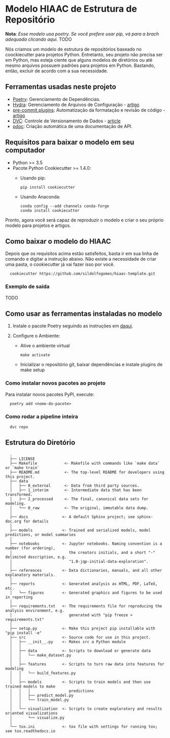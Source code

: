 # Modelo HIAAC de Estrutura de Repositório

**Nota**: _Esse modelo usa poetry. Se você prefere usar pip, vá para a brach adequada clicando aqui._ TODO

Nós criamos um modelo de estrutura de repositórios baseado no coockiecutter para projetos Python. Entretanto, seu projeto não precisa ser em Python, mas esteja ciente que alguns modelos de diretórios ou até mesmo arquivos possuem padrões para projetos em Python. Bastando, então, excluir de acordo com a sua necessidade.

## Ferramentas usadas neste projeto

* [Poetry](https://towardsdatascience.com/how-to-effortlessly-publish-your-python-package-to-pypi-using-poetry-44b305362f9f): Gerenciamento de Dependências.
* [Hydra](https://hydra.cc/): Gerenciamento de Arquivos de Configuração - [artigo](https://towardsdatascience.com/introduction-to-hydra-cc-a-powerful-framework-to-configure-your-data-science-projects-ed65713a53c6)
* [pre-commit plugins](https://pre-commit.com/): Automatização da formatação e revisão de código - [artigo](https://towardsdatascience.com/4-pre-commit-plugins-to-automate-code-reviewing-and-formatting-in-python-c80c6d2e9f5?sk=2388804fb174d667ee5b680be22b8b1f)
* [DVC](https://dvc.org/): Controle de Versionamento de Dados - [article](https://towardsdatascience.com/introduction-to-dvc-data-version-control-tool-for-machine-learning-projects-7cb49c229fe0)
* [pdoc](https://github.com/pdoc3/pdoc): Criação automática de uma documentação de API.

## Requisitos para baixar o modelo em seu computador

* Python >= 3.5
* Pacote Python Cookiecutter >= 1.4.0:
  * Usando pip:

        pip install cookiecutter
  * Usando Anaconda:

        conda config --add channels conda-forge
        conda install cookiecutter

Pronto, agora você será capaz de reproduzir o modelo e criar o seu próprio modelo para projetos e artigos.

## Como baixar o modelo do HIAAC

Depois que os requisitos acima estão satisfeitos, basta ir em sua linha de comando e digitar a instrução abaixo. Não existe a necessidade de criar uma pasta, o cookiecutter já vai fazer isso por você.

      cookiecutter https://github.com/sildolfogomes/hiaac-template.git

### Exemplo de saída

TODO

## Como usar as ferramentas instaladas no modelo

1. Instale o pacote Poetry seguindo as instruções em [daqui](https://github.com/python-poetry/poetry).

2. Configure o Ambiente:
      * Ative o ambiente virtual

            make activate
      * Inicializar o repositório git, baixar dependências e instale plugins de 
      make setup

### Como instalar novos pacotes ao projeto

Para instalar novos pacotes PyPI, execute:

      poetry add <nome-do-pacote>

### Como rodar a pipeline inteira

      dvc repo

## Estrutura do Diretório

      .
      ├── LICENSE
      ├── Makefile            <- Makefile with commands like `make data` or `make train`
      ├── README.md           <- The top-level README for developers using this project.
      ├── data
      │   ├── 0_external      <- Data from third party sources.
      │   ├── 1_interim       <- Intermediate data that has been transformed.
      │   ├── 2_processed     <- The final, canonical data sets for modeling.
      │   └── 0_raw           <- The original, immutable data dump.
      │
      ├── docs               <- A default Sphinx project; see sphinx-doc.org for details
      │
      ├── models             <- Trained and serialized models, model predictions, or model summaries
      │
      ├── notebooks          <- Jupyter notebooks. Naming convention is a number (for ordering),
      │                         the creators initials, and a short "-" delimited description, e.g.
      │                         "1.0-jqp-initial-data-exploration".
      │
      ├── references         <- Data dictionaries, manuals, and all other explanatory materials.
      │
      ├── reports            <- Generated analysis as HTML, PDF, LaTeX, etc.
      │   └── figures        <- Generated graphics and figures to be used in reporting
      │
      ├── requirements.txt   <- The requirements file for reproducing the analysis environment, e.g.
      │                         generated with "pip freeze > requirements.txt"
      │
      ├── setup.py           <- Make this project pip installable with "pip install -e"
      ├── src                <- Source code for use in this project.
      │   ├── __init__.py    <- Makes src a Python module
      │   │
      │   ├── data           <- Scripts to download or generate data
      │   │   └── make_dataset.py
      │   │
      │   ├── features       <- Scripts to turn raw data into features for modeling
      │   │   └── build_features.py
      │   │
      │   ├── models         <- Scripts to train models and then use trained models to make
      │   │   │                 predictions
      │   │   ├── predict_model.py
      │   │   └── train_model.py
      │   │
      │   └── visualization  <- Scripts to create exploratory and results oriented visualizations
      │       └── visualize.py
      │
      └── tox.ini            <- tox file with settings for running tox; see tox.readthedocs.io
